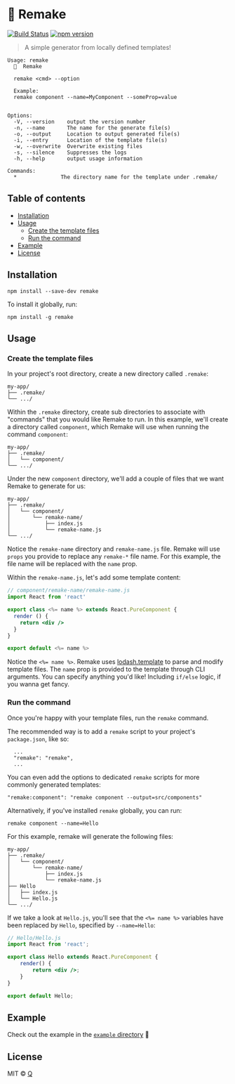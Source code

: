 # 🦋 Remake

[![Build Status](https://travis-ci.org/ItsJonQ/remake.svg?branch=master)](https://travis-ci.org/ItsJonQ/remake)
[![npm version](https://badge.fury.io/js/remake.svg)](https://badge.fury.io/js/remake)

> A simple generator from locally defined templates!

```
Usage: remake
  🦋  Remake

  remake <cmd> --option

  Example:
  remake component --name=MyComponent --someProp=value


Options:
  -V, --version    output the version number
  -n, --name       The name for the generate file(s)
  -o, --output     Location to output generated file(s)
  -i, --entry      Location of the template file(s)
  -w, --overwrite  Overwrite existing files
  -s, --silence    Suppresses the logs
  -h, --help       output usage information

Commands:
  *              The directory name for the template under .remake/
```

## Table of contents

<!-- START doctoc generated TOC please keep comment here to allow auto update -->
<!-- DON'T EDIT THIS SECTION, INSTEAD RE-RUN doctoc TO UPDATE -->

-   [Installation](#installation)
-   [Usage](#usage)
    -   [Create the template files](#create-the-template-files)
    -   [Run the command](#run-the-command)
-   [Example](#example)
-   [License](#license)

<!-- END doctoc generated TOC please keep comment here to allow auto update -->

## Installation

```
npm install --save-dev remake
```

To install it globally, run:

```
npm install -g remake
```

## Usage

### Create the template files

In your project's root directory, create a new directory called `.remake`:

```
my-app/
├── .remake/
└── .../
```

Within the `.remake` directory, create sub directories to associate with "commands" that you would like Remake to run. In this example, we'll create a directory called `component`, which Remake will use when running the command `component`:

```
my-app/
├── .remake/
│   └── component/
└── .../
```

Under the new `component` directory, we'll add a couple of files that we want Remake to generate for us:

```
my-app/
├── .remake/
│   └── component/
│       └── remake-name/
│           ├── index.js
│           └── remake-name.js
└── .../
```

Notice the `remake-name` directory and `remake-name.js` file. Remake will use `props` you provide to replace any `remake-*` file name. For this example, the file name will be replaced with the `name` prop.

Within the `remake-name.js`, let's add some template content:

```jsx
// component/remake-name/remake-name.js
import React from 'react'

export class <%= name %> extends React.PureComponent {
  render () {
    return <div />
  }
}

export default <%= name %>
```

Notice the `<%= name %>`. Remake uses [lodash.template](https://lodash.com/docs/4.17.11#template) to parse and modify template files. The `name` prop is provided to the template through CLI arguments. You can specify anything you'd like! Including `if/else` logic, if you wanna get fancy.

### Run the command

Once you're happy with your template files, run the `remake` command.

The recommended way is to add a `remake` script to your project's `package.json`, like so:

```
  ...
  "remake": "remake",
  ...
```

You can even add the options to dedicated `remake` scripts for more commonly generated templates:

```
"remake:component": "remake component --output=src/components"
```

Alternatively, if you've installed `remake` globally, you can run:

```
remake component --name=Hello
```

For this example, remake will generate the following files:

```
my-app/
├── .remake/
│   └── component/
│       └── remake-name/
│           ├── index.js
│           └── remake-name.js
├── Hello
│   ├── index.js
│   └── Hello.js
└── .../
```

If we take a look at `Hello.js`, you'll see that the `<%= name %>` variables have been replaced by `Hello`, specified by `--name=Hello`:

```jsx
// Hello/Hello.js
import React from 'react';

export class Hello extends React.PureComponent {
	render() {
		return <div />;
	}
}

export default Hello;
```

## Example

Check out the example in the [`example` directory](https://github.com/ItsJonQ/remake/tree/master/example) 🙌

## License

MIT © [Q](https://jonquach.com)
